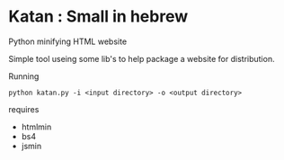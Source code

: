 # Katan : Small in hebrew
Python minifying HTML website

Simple tool useing some lib's to help package a website for distribution.


Running
```
python katan.py -i <input directory> -o <output directory>
```
requires
- htmlmin
- bs4
- jsmin
